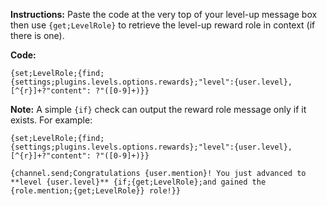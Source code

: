 **Instructions:** Paste the code at the very top of your level-up message box then use `{get;LevelRole}` to retrieve the level-up reward role in context (if there is one).

**Code:** 
```
{set;LevelRole;{find;{settings;plugins.levels.options.rewards};"level":{user.level},[^{r}]+?"content": ?"([0-9]+)}}
```

**Note:** A simple `{if}` check can output the reward role message only if it exists. For example:
```
{set;LevelRole;{find;{settings;plugins.levels.options.rewards};"level":{user.level},[^{r}]+?"content": ?"([0-9]+)}}

{channel.send;Congratulations {user.mention}! You just advanced to **level {user.level}** {if;{get;LevelRole};and gained the {role.mention;{get;LevelRole}} role!}}
```
